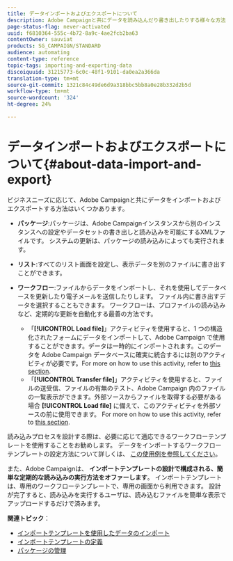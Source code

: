 ```yaml
---
title: データインポートおよびエクスポートについて
description: Adobe Campaignと共にデータを読み込んだり書き出したりする様々な方法について説明します。
page-status-flag: never-activated
uuid: f6810364-555c-4b72-8a9c-4ae2fcb2ba63
contentOwner: sauviat
products: SG_CAMPAIGN/STANDARD
audience: automating
content-type: reference
topic-tags: importing-and-exporting-data
discoiquuid: 31215773-6c0c-48f1-9101-da0ea2a366da
translation-type: tm+mt
source-git-commit: 1321c84c49de6d9a318bbc5bb8a0e28b332d2b5d
workflow-type: tm+mt
source-wordcount: '324'
ht-degree: 24%

---
```



# データインポートおよびエクスポートについて{#about-data-import-and-export}

ビジネスニーズに応じて、Adobe Campaignと共にデータをインポートおよびエクスポートする方法はいくつかあります。

* **パッケージ**:パッケージは、Adobe Campaignインスタンスから別のインスタンスへの設定やデータセットの書き出しと読み込みを可能にするXMLファイルです。 システムの更新は、パッケージの読み込みによっても実行されます。
* **リスト**:すべてのリスト画面を設定し、表示データを別のファイルに書き出すことができます。
* **ワークフロー**:ファイルからデータをインポートし、それを使用してデータベースを更新したり電子メールを送信したりします。 ファイル内に書き出すデータを選択することもできます。 ワークフローは、プロファイルの読み込みなど、定期的な更新を自動化する最善の方法です。

   * 「**[!UICONTROL Load file]**」アクティビティを使用すると、1 つの構造化されたフォームにデータをインポートして、Adobe Campaign で使用することができます。データは一時的にインポートされます。このデータを Adobe Campaign データベースに確実に統合するには別のアクティビティが必要です。For more on how to use this activity, refer to [this section](../../automating/using/load-file.md).
   * 「**[!UICONTROL Transfer file]**」アクティビティを使用すると、ファイルの送受信、ファイルの有無のテスト、Adobe Campaign 内のファイルの一覧表示ができます。外部ソースからファイルを取得する必要がある場合 **[!UICONTROL Load file]** に備えて、このアクティビティを外部ソースの前に使用できます。 For more on how to use this activity, refer to [this section](../../automating/using/transfer-file.md).

読み込みプロセスを設計する際は、必要に応じて適応できるワークフローテンプレートを使用することをお勧めします。 データをインポートするワークフローテンプレートの設定方法について詳しくは、 [この使用例を参照してください](../../automating/using/creating-import-workflow-templates.md)。

また、Adobe Campaignは、 **インポートテンプレートの設計で構成される、簡単な定期的な読み込みの実行方法をオファーします**。 インポートテンプレートは、専用のワークフローテンプレートで、専用の画面から利用できます。 設計が完了すると、読み込みを実行するユーザは、読み込むファイルを簡単な表示でアップロードするだけで済みます。

**関連トピック**：

* [インポートテンプレートを使用したデータのインポート](../../automating/using/importing-data-with-import-templates.md)
* [インポートテンプレートの定義](../../automating/using/importing-data-with-import-templates.md#setting-up-import-templates)
* [パッケージの管理](../../automating/using/managing-packages.md)
